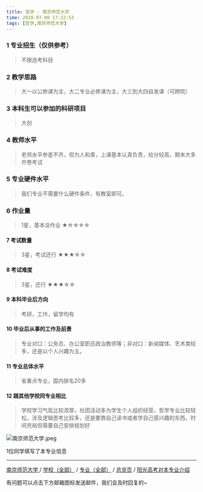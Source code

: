 ```yaml
---
title: 哲学 - 南京师范大学
time: 2020-07-08 17:22:53
tags: [哲学,南京师范大学]
---
```

### 1 专业招生（仅供参考）  
> 不限选考科目 


### 2 教学思路
> 大一以公修课为主，大二专业必修课为主，大三到大四自发课（可跨院）


### 3 本科生可以参加的科研项目
>  大创


### 4 教师水平
> 老师水平参差不齐，但为人和善，上课基本认真负责，给分较高，期末大多开卷考试


### 5 专业硬件水平
> 我们专业不需要什么硬件条件，有教室即可。


### 6 作业量
>1星，基本没作业
★☆☆☆☆


#### 7 考试数量
>3星，考试还行
★★★☆☆


#### 8 考试难度
>3星，还行
★★★☆☆


#### 9 本科毕业后方向
> 考研，工作，留学均有


#### 10 毕业后从事的工作及前景
> 专业对口：公务员、办公室职员政治教师等；非对口：新闻媒体、艺术类较多，还是以个人兴趣为主。


#### 11 专业总体水平
> 省重点专业，国内排名20多


#### 12 跟其他学校同专业相比
> 学校学习气氛比较浓厚，社团活动多为学生个人组织经营，哲学专业比较轻松，涉及逻辑思考比较多，还是要靠自己读书或者学自己感兴趣的东西，时间充裕但需要自己安排规划好

![南京师范大学.jpeg](http://upload-images.jianshu.io/upload_images/6206192-8ae477c3cc5d49ac.jpeg?imageMogr2/auto-orient/strip%7CimageView2/2/w/1240)

1位同学填写了本专业信息
***
[南京师范大学 ](https://univgo.github.io/2020/07/08/南京师范大学)/ [学校（全部）](https://univgo.github.io/2020/07/09/学校汇总页) / [专业（全部）](https://univgo.github.io/2020/07/09/专业汇总页) / [总览页](https://univgo.github.io/2020/07/09/总览) / [阳光高考对本专业介绍](http://gaokao.chsi.com.cn/sch/zyk/view.do?schId=73395450&specId=73381059
)

有问题可以点击下方邮箱图标发送邮件，我们会及时回复的~